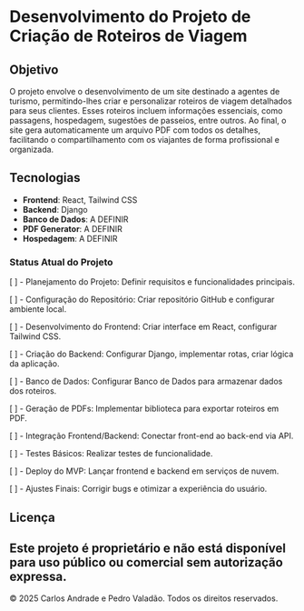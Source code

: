 # Desenvolvimento do Projeto de Criação de Roteiros de Viagem

## Objetivo
<p>
    O projeto envolve o desenvolvimento de um site destinado a agentes de turismo, permitindo-lhes criar e personalizar roteiros de viagem detalhados para seus clientes. Esses roteiros incluem informações essenciais, como passagens, hospedagem, sugestões de passeios, entre outros. Ao final, o site gera automaticamente um arquivo PDF com todos os detalhes, facilitando o compartilhamento com os viajantes de forma profissional e organizada.
</p>

## Tecnologias
- **Frontend**: React, Tailwind CSS
- **Backend**: Django
- **Banco de Dados**: A DEFINIR
- **PDF Generator**: A DEFINIR
- **Hospedagem**: A DEFINIR


### Status Atual do Projeto
<p>[ ] - Planejamento do Projeto: Definir requisitos e funcionalidades principais.</p>
<p>[ ] - Configuração do Repositório: Criar repositório GitHub e configurar ambiente local.</p>
<p>[ ] - Desenvolvimento do Frontend: Criar interface em React, configurar Tailwind CSS.</p>
<p>[ ] - Criação do Backend: Configurar Django, implementar rotas, criar lógica da aplicação.</p>
<p>[ ] - Banco de Dados: Configurar Banco de Dados para armazenar dados dos roteiros.</p>
<p>[ ] - Geração de PDFs: Implementar biblioteca para exportar roteiros em PDF.</p>
<p>[ ] - Integração Frontend/Backend: Conectar front-end ao back-end via API.</p>
<p>[ ] - Testes Básicos: Realizar testes de funcionalidade.</p>
<p>[ ] - Deploy do MVP: Lançar frontend e backend em serviços de nuvem.</p>
<p>[ ] - Ajustes Finais: Corrigir bugs e otimizar a experiência do usuário.</p>

## Licença

Este projeto é proprietário e não está disponível para uso público ou comercial sem autorização expressa.
---

© 2025 Carlos Andrade e Pedro Valadão. Todos os direitos reservados.